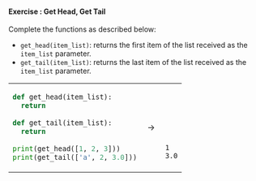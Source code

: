 #### Exercise : Get Head, Get Tail

Complete the functions as described below:
* `get_head(item_list)`: returns the first item of the list received as the `item_list` parameter.
* `get_tail(item_list)`: returns the last item of the list received as the `item_list` parameter.

<table>
<tr>
  <td>

```python
def get_head(item_list):
  return
  
def get_tail(item_list):
  return
  
print(get_head([1, 2, 3]))
print(get_tail(['a', 2, 3.0]))
```
  </td>
  <td>&nbsp;→&nbsp;</td>
  <td>
  
```






1
3.0

```
  </td>
</tr>
</table>